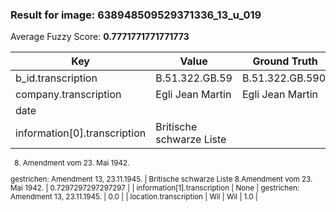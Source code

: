### Result for image: 638948509529371336_13_u_019
Average Fuzzy Score: **0.7771771771771773**
<small>

| Key | Value | Ground Truth | Score |
| --- | --- | --- | --- |
| b_id.transcription | B.51.322.GB.59 | B.51.322.GB.590. | 0.9333333333333332 |
| company.transcription | Egli Jean Martin | Egli Jean Martin | 1.0 |
| date |  |  | 1.0 |
| information[0].transcription | Britische schwarze Liste
8. Amendment vom 23. Mai 1942.

gestrichen:
Amendment 13, 23.11.1945. | Britische schwarze Liste
8.Amendment vom 23. Mai 1942. | 0.7297297297297297 |
| information[1].transcription | None | gestrichen:
Amendment 13, 23.11.1945. | 0.0 |
| location.transcription | Wil | Wil | 1.0 |

</small>
